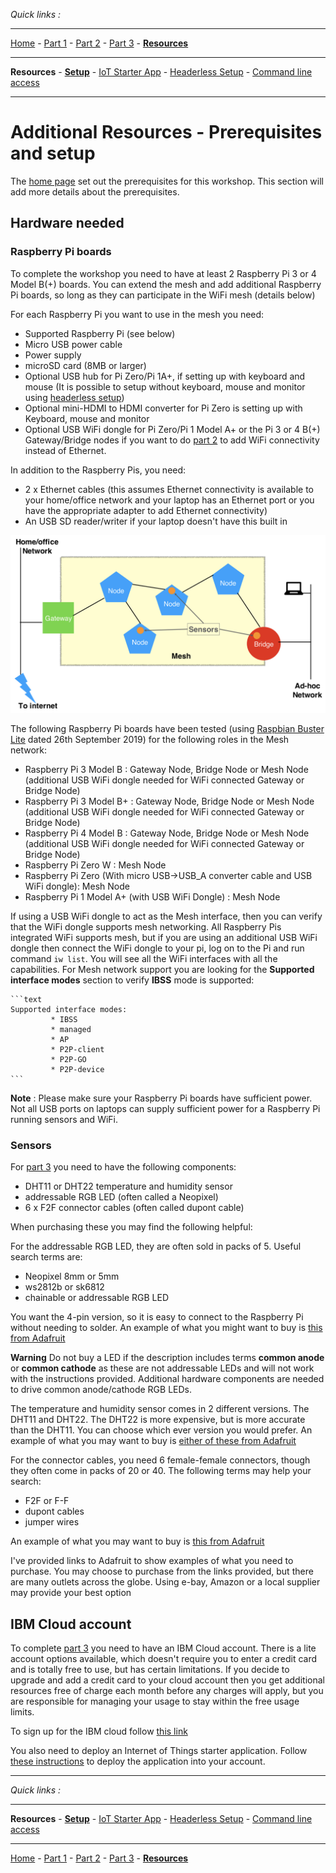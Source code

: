 *Quick links :*
***
[Home](/README.md) - [Part 1](/part1/README.md) - [Part 2](/part2/README.md) - [Part 3](/part3/README.md) - [**Resources**](/additionalResources/README.md)
***
**Resources** - [**Setup**](PREREQUISITES_AND_SETUP.md) - [IoT Starter App](IOT_STARTER_APP.md) - [Headerless Setup](HEADERLESS_SETUP.md) - [Command line access](COMMAND_LINE_ACCESS.md)
***

# Additional Resources - Prerequisites and setup

The [home page](/README.md) set out the prerequisites for this workshop.  This section will add more details about the prerequisites.

## Hardware needed

### Raspberry Pi boards

To complete the workshop you need to have at least 2 Raspberry Pi 3 or 4 Model B(+) boards.  You can extend the mesh and add additional Raspberry Pi boards, so long as they can participate in the WiFi mesh (details below)

For each Raspberry Pi you want to use in the mesh you need:

- Supported Raspberry Pi (see below)
- Micro USB power cable
- Power supply
- microSD card (8MB or larger)
- Optional USB hub for Pi Zero/Pi 1A+, if setting up with keyboard and mouse (It is possible to setup without keyboard, mouse and monitor using [headerless setup](/additionalResources/HEADERLESS_SETUP.md))
- Optional mini-HDMI to HDMI converter for Pi Zero is setting up with Keyboard, mouse and monitor
- Optional USB WiFi dongle for Pi Zero/Pi 1 Model A+ or the Pi 3 or 4 B(+) Gateway/Bridge nodes if you want to do [part 2](/part2/README.md) to add WiFi connectivity instead of Ethernet.

In addition to the Raspberry Pis, you need:

- 2 x Ethernet cables (this assumes Ethernet connectivity is available to your home/office network and your laptop has an Ethernet port or you have the appropriate adapter to add Ethernet connectivity)
- An USB SD reader/writer if your laptop doesn't have this built in

![mesh diagram](/images/PiMesh.png)

The following Raspberry Pi boards have been tested (using [Raspbian Buster Lite](https://www.raspberrypi.org/downloads/raspbian/) dated 26th September 2019) for the following roles in the Mesh network:

- Raspberry Pi 3 Model B : Gateway Node, Bridge Node or Mesh Node (additional USB WiFi dongle needed for WiFi connected Gateway or Bridge Node)
- Raspberry Pi 3 Model B+ : Gateway Node, Bridge Node or Mesh Node (additional USB WiFi dongle needed for WiFi connected Gateway or Bridge Node)
- Raspberry Pi 4 Model B : Gateway Node, Bridge Node or Mesh Node (additional USB WiFi dongle needed for WiFi connected Gateway or Bridge Node)
- Raspberry Pi Zero W : Mesh Node
- Raspberry Pi Zero (With micro USB->USB_A converter cable and USB WiFi dongle): Mesh Node
- Raspberry Pi 1 Model A+ (with USB WiFi Dongle) : Mesh Node

If using a USB WiFi dongle to act as the Mesh interface, then you can verify that the WiFi dongle supports mesh networking.  All Raspberry Pis integrated WiFi supports mesh, but if you are using an additional USB WiFi dongle then connect the WiFi dongle to your pi, log on to the Pi and run command ```iw list```.  You will see all the WiFi interfaces with all the capabilities.  For Mesh network support you are looking for the **Supported interface modes** section to verify **IBSS** mode is supported:

    ```text
    Supported interface modes:
             * IBSS
             * managed
             * AP
             * P2P-client
             * P2P-GO
             * P2P-device
    ```

**Note** : Please make sure your Raspberry Pi boards have sufficient power.  Not all USB ports on laptops can supply sufficient power for a Raspberry Pi running sensors and WiFi.

### Sensors

For [part 3](/part3/README.md) you need to have the following components:

- DHT11 or DHT22 temperature and humidity sensor
- addressable RGB LED (often called a Neopixel)
- 6 x F2F connector cables (often called dupont cable)

When purchasing these you may find the following helpful:

For the addressable RGB LED, they are often sold in packs of 5.  Useful search terms are:

- Neopixel 8mm or 5mm
- ws2812b or sk6812
- chainable or addressable RGB LED

You want the 4-pin version, so it is easy to connect to the Raspberry Pi without needing to solder.  An example of what you might want to buy is [this from Adafruit](https://www.adafruit.com/product/1734)

**Warning** Do not buy a LED if the description includes terms **common anode** or **common cathode** as these are not addressable LEDs and will not work with the instructions provided.  Additional hardware components are needed to drive common anode/cathode RGB LEDs.

The temperature and humidity sensor comes in 2 different versions.  The DHT11 and DHT22.  The DHT22 is more expensive, but is more accurate than the DHT11.  You can choose which ever version you would prefer. An example of what you may want to buy is [either of these from Adafruit](https://learn.adafruit.com/dht)

For the connector cables, you need 6 female-female connectors, though they often come in packs of 20 or 40.  The following terms may help your search:

- F2F or F-F
- dupont cables
- jumper wires

An example of what you may want to buy is [this from Adafruit](https://www.adafruit.com/product/1951)

I've provided links to Adafruit to show examples of what you need to purchase.  You may choose to purchase from the links provided, but there are many outlets across the globe.  Using e-bay, Amazon or a local supplier may provide your best option

## IBM Cloud account

To complete [part 3](/part3/README.md) you need to have an IBM Cloud account.  There is a lite account options available, which doesn't require you to enter a credit card and is totally free to use, but has certain limitations.  If you decide to upgrade and add a credit card to your cloud account then you get additional resources free of charge each month before any charges will apply, but you are responsible for managing your usage to stay within the free usage limits.  

To sign up for the IBM cloud follow [this link](https://cloud.ibm.com/login)

You also need to deploy an Internet of Things starter application.  Follow [these instructions](IOT_STARTER_APP.md) to deploy the application into your account.

***
*Quick links :*
***
**Resources** - [**Setup**](PREREQUISITES_AND_SETUP.md) - [IoT Starter App](IOT_STARTER_APP.md) - [Headerless Setup](HEADERLESS_SETUP.md) - [Command line access](COMMAND_LINE_ACCESS.md)
***
[Home](/README.md) - [Part 1](/part1/README.md) - [Part 2](/part2/README.md) - [Part 3](/part3/README.md) - [**Resources**](/additionalResources/README.md)
